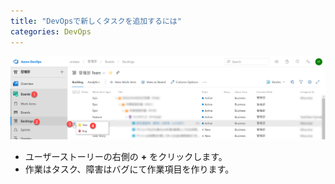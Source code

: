 ```yaml
---
title: "DevOpsで新しくタスクを追加するには"
categories: DevOps
---
```


![](../assets/images/2020-02-11-08-50-41.png)

- ユーザーストーリーの右側の **+** をクリックします。
- 作業はタスク、障害はバグにて作業項目を作ります。
